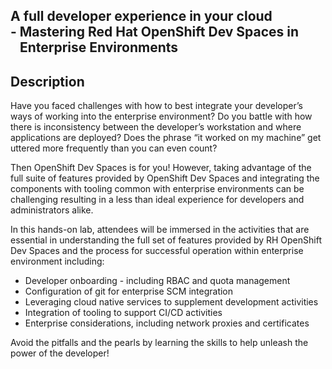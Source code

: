 ## A full developer experience in your cloud <br />- Mastering Red Hat OpenShift Dev Spaces in <br /> &nbsp;&nbsp;&nbsp;Enterprise Environments

## Description

Have you faced challenges with how to best integrate your developer’s ways of working into the enterprise environment? Do you battle with how there is inconsistency between the developer’s workstation and where applications are deployed? Does the phrase “it worked on my machine” get uttered more frequently than you can even count?

Then OpenShift Dev Spaces is for you! However, taking advantage of the full suite of features provided by OpenShift Dev Spaces and integrating the components with tooling common with enterprise environments can be challenging resulting in a less than ideal experience for developers and administrators alike.

In this hands-on lab, attendees will be immersed in the activities that are essential in understanding the full set of features provided by RH OpenShift Dev Spaces and the process for successful operation within enterprise environment including:
- Developer onboarding - including RBAC and quota management
- Configuration of git for enterprise SCM integration
- Leveraging cloud native services to supplement development activities
- Integration of tooling to support CI/CD activities 
- Enterprise considerations, including network proxies and certificates

Avoid the pitfalls and the pearls by learning the skills to help unleash the power of the developer!

